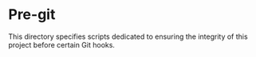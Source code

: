 # Pre-git

This directory specifies scripts dedicated to ensuring the integrity of this project before certain Git hooks.
